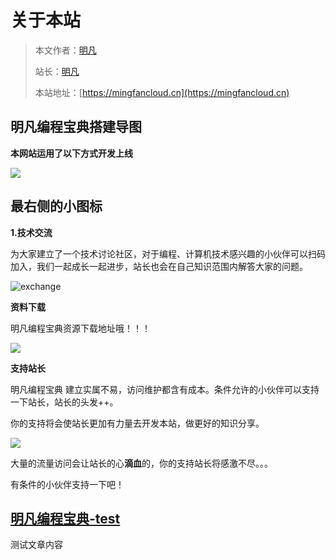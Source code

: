 # 关于本站


> 本文作者：[明凡]()
>
> 站长：[明凡]()
>
> 本站地址：[https://mingfancloud.cn](https://mingfancloud.cn)


## 明凡编程宝典搭建导图

**本网站运用了以下方式开发上线**

![](https://mingfanweb-img.obs.cn-north-4.myhuaweicloud.com/index/mingfanweb-index.png)

## 最右侧的小图标

**1.技术交流** 

为大家建立了一个技术讨论社区，对于编程、计算机技术感兴趣的小伙伴可以扫码加入，我们一起成长一起进步，站长也会在自己知识范围内解答大家的问题。

![exchange](https://mingfanweb-img.obs.cn-north-4.myhuaweicloud.com/about-website/exchange.png)

**资料下载**

明凡编程宝典资源下载地址哦！！！

![](https://mingfanweb-img.obs.cn-north-4.myhuaweicloud.com/about-website/download.png)

**支持站长**

明凡编程宝典 建立实属不易，访问维护都含有成本。条件允许的小伙伴可以支持一下站长，站长的头发++。

你的支持将会使站长更加有力量去开发本站，做更好的知识分享。

![](https://mingfanweb-img.obs.cn-north-4.myhuaweicloud.com/about-website/support.png)

大量的流量访问会让站长的心**滴血**的，你的支持站长将感激不尽。。。  

有条件的小伙伴支持一下吧！

## [明凡编程宝典-test](https://www.yuque.com/mingfanbufan/hwtv9p/tcagktgvpnxk6agp?singleDoc#)

测试文章内容


